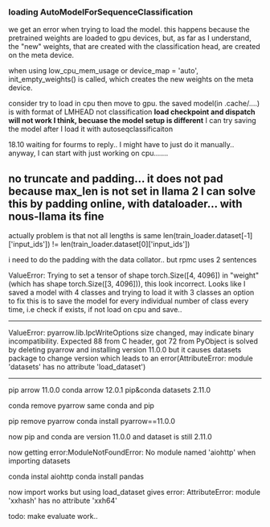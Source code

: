 
### loading AutoModelForSequenceClassification
we get an error when trying to load the model.
this happens because the pretrained weights are loaded to gpu devices,
but, as far as I understand, the "new" weights, that are created with the classification head,
are created on the meta device.

when using low_cpu_mem_usage or device_map = 'auto',
init_empty_weights() is called, which creates the new weights on the meta device.

consider try to load in cpu then move to gpu.
the saved model(in .cache/....) is with format of LMHEAD not classification
**load checkpoint and dispatch will not work I think, becuase the model setup is different**
I can try saving the model after I load it with autoseqclassificaiton


18.10
waiting for fourms to reply.. I might have to just do it manually..
anyway, I can start with just working on cpu.......


no truncate and padding...
it does not pad because max_len is not set in llama 2
I can solve this by padding online, with dataloader...
with nous-llama its fine
--
actually problem is that not all lengths is same
len(train_loader.dataset[-1]['input_ids']) != len(train_loader.dataset[0]['input_ids'])

i need to do the padding with the data collator..
but rpmc uses 2 sentences 

ValueError: Trying to set a tensor of shape torch.Size([4, 4096]) in "weight" (which has shape torch.Size([3, 4096])), this look incorrect.
Looks like I saved a model with 4 classes and trying to load it with 3 classes
an option to fix this is to save the model for every individual number of class every time,
i.e check if exists, if not load on cpu and save..


-----
ValueError: pyarrow.lib.IpcWriteOptions size changed, may indicate binary incompatibility. Expected 88 from C header, got 72 from PyObject
is solved by deleting pyarrow and installing version 11.0.0
but it causes datasets package to change version
which leads to an error(AttributeError: module 'datasets' has no attribute 'load_dataset')


-----
pip arrow 11.0.0
conda arrow 12.0.1
pip&conda datasets 2.11.0

conda remove pyarrow
same conda and pip

pip remove pyarrow
conda install pyarrow==11.0.0

now pip and conda are version 11.0.0
and dataset is still 2.11.0

now getting error:ModuleNotFoundError: No module named 'aiohttp'
when importing datasets

conda instal aiohttp
conda install pandas

now import works
but using load_dataset gives error: AttributeError: module 'xxhash' has no attribute 'xxh64'

todo: make evaluate work..